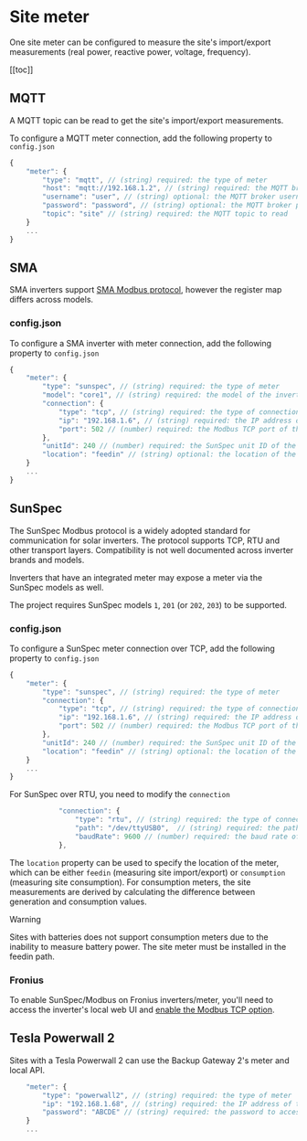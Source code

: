 # Site meter

One site meter can be configured to measure the site's import/export measurements (real power, reactive power, voltage, frequency).

[[toc]]

## MQTT

A MQTT topic can be read to get the site's import/export measurements.

To configure a MQTT meter connection, add the following property to `config.json`

```js
{
    "meter": {
        "type": "mqtt", // (string) required: the type of meter
        "host": "mqtt://192.168.1.2", // (string) required: the MQTT broker host
        "username": "user", // (string) optional: the MQTT broker username
        "password": "password", // (string) optional: the MQTT broker password
        "topic": "site" // (string) required: the MQTT topic to read
    }
    ...
}
```
## SMA

SMA inverters support [SMA Modbus protocol](https://www.sma.de/en/products/product-features-interfaces/modbus-protocol-interface), however the register map differs across models.

### config.json

To configure a SMA inverter with meter connection, add the following property to `config.json`

```js
{
    "meter": {
        "type": "sunspec", // (string) required: the type of meter
        "model": "core1", // (string) required: the model of the inverter
        "connection": {
            "type": "tcp", // (string) required: the type of connection (tcp, rtu)
            "ip": "192.168.1.6", // (string) required: the IP address of the inverter
            "port": 502 // (number) required: the Modbus TCP port of the inverter
        },
        "unitId": 240 // (number) required: the SunSpec unit ID of the meter
        "location": "feedin" // (string) optional: the location of the meter (feedin or consumption)
    }
    ...
}
```

## SunSpec

The SunSpec Modbus protocol is a widely adopted standard for communication for solar inverters. The protocol supports TCP, RTU and other transport layers. Compatibility is not well documented across inverter brands and models. 

Inverters that have an integrated meter may expose a meter via the SunSpec models as well.

The project requires SunSpec models `1`, `201` (or `202`, `203`) to be supported.

### config.json

To configure a SunSpec meter connection over TCP, add the following property to `config.json`

```js
{
    "meter": {
        "type": "sunspec", // (string) required: the type of meter
        "connection": {
            "type": "tcp", // (string) required: the type of connection (tcp, rtu)
            "ip": "192.168.1.6", // (string) required: the IP address of the inverter
            "port": 502 // (number) required: the Modbus TCP port of the inverter
        },
        "unitId": 240 // (number) required: the SunSpec unit ID of the meter
        "location": "feedin" // (string) optional: the location of the meter (feedin or consumption)
    }
    ...
}
```

For SunSpec over RTU, you need to modify the `connection`

```js
            "connection": {
                "type": "rtu", // (string) required: the type of connection (tcp, rtu)
                "path": "/dev/ttyUSB0",  // (string) required: the path to the serial port
                "baudRate": 9600 // (number) required: the baud rate of the serial port
            },
```

The `location` property can be used to specify the location of the meter, which can be either `feedin` (measuring site import/export) or `consumption` (measuring site consumption). For consumption meters, the site measurements are derived by calculating the difference between generation and consumption values.

> [!WARNING]
> Sites with batteries does not support consumption meters due to the inability to measure battery power. The site meter must be installed in the feedin path.

### Fronius

To enable SunSpec/Modbus on Fronius inverters/meter, you'll need to access the inverter's local web UI and [enable the Modbus TCP option](https://github.com/longzheng/open-dynamic-export/wiki/Fronius-SunSpec-Modbus-configuration).

## Tesla Powerwall 2

Sites with a Tesla Powerwall 2 can use the Backup Gateway 2's meter and local API.

```js
    "meter": {
        "type": "powerwall2", // (string) required: the type of meter
        "ip": "192.168.1.68", // (string) required: the IP address of the Powerwall 2 Gateway
        "password": "ABCDE" // (string) required: the password to access the Powerwall 2 API (the last 5 characters of the password sticker)
    }
    ...
```